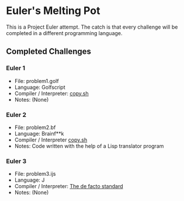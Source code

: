 # Euler's Melting Pot

This is a Project Euler attempt. The catch is that every challenge will be completed in a different programming language.

## Completed Challenges

### Euler 1
* File: problem1.golf
* Language: Golfscript
* Compiler / Interpreter: [copy.sh](https://copy.sh/golfscript/)
* Notes: (None)

### Euler 2
* File: problem2.bf
* Language: Brainf**k
* Compiler / Interpreter [copy.sh](https://copy.sh/brainfuck/)
* Notes: Code written with the help of a Lisp translator program

### Euler 3
* File: problem3.ijs
* Language: J
* Compiler / Interpreter: [The de facto standard](http://jsoftware.com/)
* Notes: (None)
